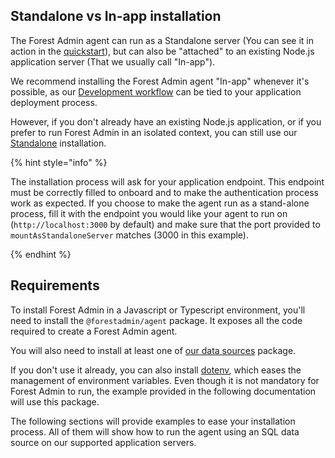 ## Standalone vs In-app installation

The Forest Admin agent can run as a Standalone server (You can see it in action in the [quickstart](../quick-start.md)), but can also be "attached" to an existing Node.js application server (That we usually call "In-app").

We recommend installing the Forest Admin agent "In-app" whenever it's possible, as our [Development workflow](../../deployment/) can be tied to your application deployment process.

However, if you don't already have an existing Node.js application, or if you prefer to run Forest Admin in an isolated context, you can still use our [Standalone](../quick-start.md) installation.

{% hint style="info" %}

The installation process will ask for your application endpoint. This endpoint must be correctly filled to onboard and to make the authentication process work as expected. If you choose to make the agent run as a stand-alone process, fill it with the endpoint you would like your agent to run on (`http://localhost:3000` by default) and make sure that the port provided to `mountAsStandaloneServer` matches (3000 in this example). <!-- markdown-link-check-disable-line -->

{% endhint %}

## Requirements

To install Forest Admin in a Javascript or Typescript environment, you'll need to install the `@forestadmin/agent` package. It exposes all the code required to create a Forest Admin agent.

You will also need to install at least one of [our data sources](../../datasources/connection/README.md) package.

If you don't use it already, you can also install [dotenv](https://github.com/motdotla/dotenv), which eases the management of environment variables. Even though it is not mandatory for Forest Admin to run, the example provided in the following documentation will use this package.

The following sections will provide examples to ease your installation process. All of them will show how to run the agent using an SQL data source on our supported application servers.

